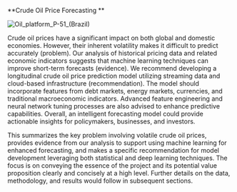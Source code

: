 **Crude Oil Price Forecasting **

![Oil_platform_P-51_(Brazil)](https://github.com/kj2693/GCP_Crudeoilprice_prediction/assets/127579722/0e75ab14-ea1b-418b-b3b3-e79925dafc65)


Crude oil prices have a significant impact on both global and domestic economies. However, their inherent volatility makes it difficult to predict accurately (problem). Our analysis of historical pricing data and related economic indicators suggests that machine learning techniques can improve short-term forecasts (evidence). We recommend developing a longitudinal crude oil price prediction model utilizing streaming data and cloud-based infrastructure (recommendation). The model should incorporate features from debt markets, energy markets, currencies, and traditional macroeconomic indicators. Advanced feature engineering and neural network tuning processes are also advised to enhance predictive capabilities. Overall, an intelligent forecasting model could provide actionable insights for policymakers, businesses, and investors. 

This summarizes the key problem involving volatile crude oil prices, provides evidence from our analysis to support using machine learning for enhanced forecasting, and makes a specific recommendation for model development leveraging both statistical and deep learning techniques. The focus is on conveying the essence of the project and its potential value proposition clearly and concisely at a high level. Further details on the data, methodology, and results would follow in subsequent sections. 

